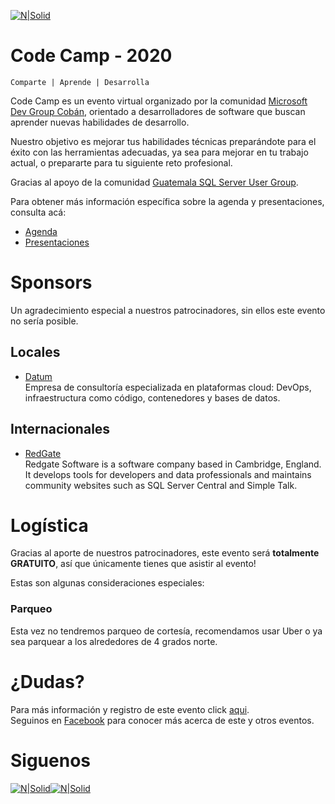 [![N|Solid](../images/CC.jpg)](https://codecamp-2020.eventbrite.com)

# Code Camp - 2020
```
Comparte | Aprende | Desarrolla
```

Code Camp es un evento virtual organizado por la comunidad [Microsoft Dev Group Cobán](https://www.facebook.com/groups/MsDevGroupCoban), orientado a desarrolladores de software que buscan aprender nuevas habilidades de desarrollo.

Nuestro objetivo es mejorar tus habilidades técnicas preparándote para el éxito con las herramientas adecuadas, ya sea para mejorar en tu trabajo actual, o prepararte para tu siguiente reto profesional.

Gracias al apoyo de la comunidad [Guatemala SQL Server User Group](https://www.facebook.com/groups/gtssug/).

Para obtener más información específica sobre la agenda y presentaciones, consulta acá:
* [Agenda](Agenda.md)
* [Presentaciones](Presentaciones/README.md)

# Sponsors
Un agradecimiento especial a nuestros patrocinadores, sin ellos este evento no sería posible.

## Locales
* [Datum](https://www.datum.com.gt/)  
Empresa de consultoría especializada en plataformas cloud: DevOps, infraestructura como código, contenedores y bases de datos.

## Internacionales
* [RedGate](https://www.red-gate.com)  
Redgate Software is a software company based in Cambridge, England. It develops tools for developers and data professionals and maintains community websites such as SQL Server Central and Simple Talk. 


# Logística 
Gracias al aporte de nuestros patrocinadores, este evento será **totalmente GRATUITO**, así que únicamente tienes que asistir al evento!

Estas son algunas consideraciones especiales:

### Parqueo
Esta vez no tendremos parqueo de cortesía, recomendamos usar Uber o ya sea parquear a los alrededores de 4 grados norte.

# ¿Dudas? 
Para más información y registro de este evento click [aqui](https://codecamp-2020.eventbrite.com).  
Seguinos en [Facebook](https://www.facebook.com/groups/MsDevGroupCoban) para conocer más acerca de este y otros eventos.

# Siguenos
[![N|Solid](http://dbamastery.com/wp-content/uploads/2018/08/if_github_circle_black_107161.png)](https://github.com/msdgc)[![N|Solid](http://dbamastery.com/wp-content/uploads/2018/08/if_browser_1055104.png)](https://www.facebook.com/groups/MsDevGroupCoban)